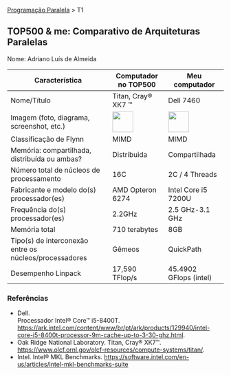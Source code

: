 [Programação Paralela](https://github.com/AndreaInfUFSM/elc139-2018a) > T1

TOP500 & me: Comparativo de Arquiteturas Paralelas
--------------------------------------------------

Nome: Adriano Luís de Almeida

| Característica                                            | Computador no TOP500  | Meu computador  |
| --------------------------------------------------------- | --------------------- | --------------- |
| Nome/Título                                               | Titan, Cray® XK7 ™    |  Dell 7460      |
| Imagem (foto, diagrama, screenshot, etc.)                 | <img src="https://www.olcf.ornl.gov/wp-content/uploads/2013/01/titan_front.jpg" width="48"> | <img src="https://i.dell.com/sites/csimages/Videos_Images/en/69227bce-ff5c-4525-9fe2-64a4ae7cec5d.jpg" width="48">|
| Classificação de Flynn                                    | MIMD                  | MIMD            |
| Memória: compartilhada, distribuída ou ambas?             | Distribuida           | Compartilhada   |
| Número total de núcleos de processamento                  | 16C                   | 2C / 4 Threads  |
| Fabricante e modelo do(s) processador(es)                 | AMD Opteron 6274      | Intel Core i5 7200U   |
| Frequência do(s) processador(es)                          | 2.2GHz                | 2.5 GHz-3.1 GHz |
| Memória total                                             | 710 terabytes         | 8GB             |
| Tipo(s) de interconexão entre os núcleos/processadores    | Gêmeos                | QuickPath       |
| Desempenho Linpack                                        | 17,590 TFlop/s        | 45.4902 GFlops (intel)  |

### Referências
- Dell. 	
Processador Intel® Core™ i5-8400T. https://ark.intel.com/content/www/br/pt/ark/products/129940/intel-core-i5-8400t-processor-9m-cache-up-to-3-30-ghz.html.
- Oak Ridge National Laboratory. Titan, Cray® XK7™. https://www.olcf.ornl.gov/olcf-resources/compute-systems/titan/.
- Intel. Intel® MKL Benchmarks. https://software.intel.com/en-us/articles/intel-mkl-benchmarks-suite
